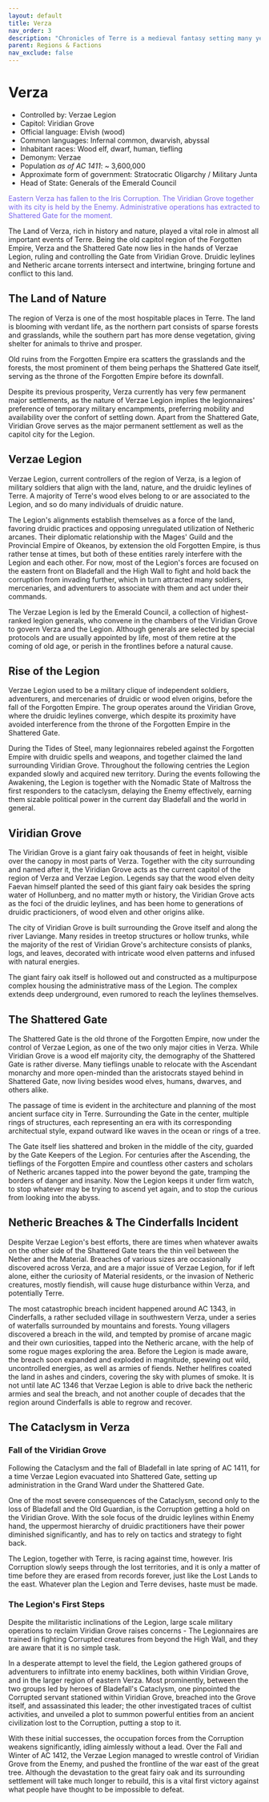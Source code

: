 ```yaml
---
layout: default
title: Verza
nav_order: 3
description: "Chronicles of Terre is a medieval fantasy setting many years in the writing."
parent: Regions & Factions
nav_exclude: false
---
```


# Verza

- Controlled by: Verzae Legion
- Capitol: Viridian Grove
- Official language: Elvish (wood)
- Common languages: Infernal common, dwarvish, abyssal
- Inhabitant races: Wood elf, dwarf, human, tiefling
- Demonym: Verzae
- Population *as of AC 1411*: ~ 3,600,000
- Approximate form of government: Stratocratic Oligarchy / Military Junta
- Head of State: Generals of the Emerald Council

<span style="color:#7B68EE"> Eastern Verza has fallen to the Iris Corruption. The Viridian Grove together with its city is held by the Enemy. Administrative operations has extracted to Shattered Gate for the moment.</span>

The Land of Verza, rich in history and nature, played a vital role in almost all important events of Terre. Being the old capitol region of the Forgotten Empire, Verza and the Shattered Gate now lies in the hands of Verzae Legion, ruling and controlling the Gate from Viridian Grove. Druidic leylines and Netheric arcane torrents intersect and intertwine, bringing fortune and conflict to this land.

## The Land of Nature

The region of Verza is one of the most hospitable places in Terre. The land is blooming with verdant life, as the northern part consists of sparse forests and grasslands, while the southern part has more dense vegetation, giving shelter for animals to thrive and prosper. 

Old ruins from the Forgotten Empire era scatters the grasslands and the forests, the most prominent of them being perhaps the Shattered Gate itself, serving as the throne of the Forgotten Empire before its downfall.

Despite its previous prosperity, Verza currently has very few permanent major settlements, as the nature of Verzae Legion implies the legionnaires' preference of temporary military encampments, preferring mobility and availability over the confort of settling down. Apart from the Shattered Gate, Viridian Grove serves as the major permanent settlement as well as the capitol city for the Legion.

## Verzae Legion

Verzae Legion, current controllers of the region of Verza, is a legion of military soldiers that align with the land, nature, and the druidic leylines of Terre. A majority of Terre's wood elves belong to or are associated to the Legion, and so do many individuals of druidic nature.

The Legion's alignments establish themselves as a force of the land, favoring druidic practices and opposing unregulated utilization of Netheric arcanes. Their diplomatic relationship with the Mages' Guild and the Provincial Empire of Okeanos, by extension the old Forgotten Empire, is thus rather tense at times, but both of these entities rarely interfere with the Legion and each other. For now, most of the Legion's forces are focused on the eastern front on Bladefall and the High Wall to fight and hold back the corruption from invading further, which in turn attracted many soldiers, mercenaries, and adventurers to associate with them and act under their commands.

The Verzae Legion is led by the Emerald Council, a collection of highest-ranked legion generals, who convene in the chambers of the Viridian Grove to govern Verza and the Legion. Although generals are selected by special protocols and are usually appointed by life, most of them retire at the coming of old age, or perish in the frontlines before a natural cause.

## Rise of the Legion

Verzae Legion used to be a military clique of independent soldiers, adventurers, and mercenaries of druidic or wood elven origins, before the fall of the Forgotten Empire. The group operates around the Viridian Grove, where the druidic leylines converge, which despite its proximity have avoided interference from the throne of the Forgotten Empire in the Shattered Gate.

During the Tides of Steel, many legionnaires rebeled against the Forgotten Empire with druidic spells and weapons, and together claimed the land surrounding Viridian Grove. Throughout the following centries the Legion expanded slowly and acquired new territory. During the events following the Awakening, the Legion is together with the Nomadic State of Maltross the first responders to the cataclysm, delaying the Enemy effectively, earning them sizable political power in the current day Bladefall and the world in general.

## Viridian Grove

The Viridian Grove is a giant fairy oak thousands of feet in height, visible over the canopy in most parts of Verza. Together with the city surrounding and named after it, the Viridian Grove acts as the current capitol of the region of Verza and Verzae Legion. Legends say that the wood elven deity Faevan himself planted the seed of this giant fairy oak besides the spring water of Hollunberg, and no matter myth or history, the Viridian Grove acts as the foci of the druidic leylines, and has been home to generations of druidic practicioners, of wood elven and other origins alike.

The city of Viridian Grove is built surrounding the Grove itself and along the river Laviange. Many resides in treetop structures or hollow trunks, while the majority of the rest of Viridian Grove's architecture consists of planks, logs, and leaves, decorated with intricate wood elven patterns and infused with natural energies. 

The giant fairy oak itself is hollowed out and constructed as a multipurpose complex housing the administrative mass of the Legion. The complex extends deep underground, even rumored to reach the leylines themselves.

## The Shattered Gate

The Shattered Gate is the old throne of the Forgotten Empire, now under the control of Verzae Legion, as one of the two only major cities in Verza. While Viridian Grove is a wood elf majority city, the demography of the Shattered Gate is rather diverse. Many tieflings unable to relocate with the Ascendant monarchy and more open-minded than the aristocrats stayed behind in Shattered Gate, now living besides wood elves, humans, dwarves, and others alike.

The passage of time is evident in the architecture and planning of the most ancient surface city in Terre. Surrounding the Gate in the center, multiple rings of structures, each representing an era with its corresponding architectual style, expand outward like waves in the ocean or rings of a tree.

The Gate itself lies shattered and broken in the middle of the city, guarded by the Gate Keepers of the Legion. For centuries after the Ascending, the tieflings of the Forgotten Empire and countless other casters and scholars of Netheric arcanes tapped into the power beyond the gate, tramping the borders of danger and insanity. Now the Legion keeps it under firm watch, to stop whatever may be trying to ascend yet again, and to stop the curious from looking into the abyss.

## Netheric Breaches & The Cinderfalls Incident

Despite Verzae Legion's best efforts, there are times when whatever awaits on the other side of the Shattered Gate tears the thin veil between the Nether and the Material. Breaches of various sizes are occasionally discovered across Verza, and are a major issue of Verzae Legion, for if left alone, either the curiosity of Material residents, or the invasion of Netheric creatures, mostly fiendish, will cause huge disturbance within Verza, and potentially Terre.

The most catastrophic breach incident happened around AC 1343, in Cinderfalls, a rather secluded village in southwestern Verza, under a series of waterfalls surrounded by mountains and forests. Young villagers discovered a breach in the wild, and tempted by promise of arcane magic and their own curiosities, tapped into the Netheric arcane, with the help of some rogue mages exploring the area. Before the Legion is made aware, the breach soon expanded and exploded in magnitude, spewing out wild, uncontrolled energies, as well as armies of fiends. Nether hellfires coated the land in ashes and cinders, covering the sky with plumes of smoke. It is not until late AC 1346 that Verzae Legion is able to drive back the netheric armies and seal the breach, and not another couple of decades that the region around Cinderfalls is able to regrow and recover.

## The Cataclysm in Verza

### Fall of the Viridian Grove

Following the Cataclysm and the fall of Bladefall in late spring of AC 1411, for a time Verzae Legion evacuated into Shattered Gate, setting up administration in the Grand Ward under the Shattered Gate.

One of the most severe consequences of the Cataclysm, second only to the loss of Bladefall and the Old Guardian, is the Corruption getting a hold on the Viridian Grove. With the sole focus of the druidic leylines within Enemy hand, the uppermost hierarchy of druidic practitioners have their power diminished significantly, and has to rely on tactics and strategy to fight back.

The Legion, together with Terre, is racing against time, however. Iris Corruption slowly seeps through the lost territories, and it is only a matter of time before they are erased from records forever, just like the Lost Lands to the east. Whatever plan the Legion and Terre devises, haste must be made.

### The Legion's First Steps

Despite the militaristic inclinations of the Legion, large scale military operations to reclaim Viridian Grove raises concerns - The Legionnaires are trained in fighting Corrupted creatures from beyond the High Wall, and they are aware that it is no simple task.

In a desperate attempt to level the field, the Legion gathered groups of adventurers to infiltrate into enemy backlines, both within Viridian Grove, and in the larger region of eastern Verza. Most prominently, between the two groups led by heroes of Bladefall's Cataclysm, one pinpointed the Corrupted servant stationed within Viridian Grove, breached into the Grove itself, and assassinated this leader; the other investigated traces of cultist activities, and unveiled a plot to summon powerful entities from an ancient civilization lost to the Corruption, putting a stop to it.

With these initial successes, the occupation forces from the Corruption weakens significantly, idling aimlessly without a lead. Over the Fall and Winter of AC 1412, the Verzae Legion managed to wrestle control of Viridian Grove from the Enemy, and pushed the frontline of the war east of the great tree. Although the devastation to the great fairy oak and its surrounding settlement will take much longer to rebuild, this is a vital first victory against what people have thought to be impossible to defeat.